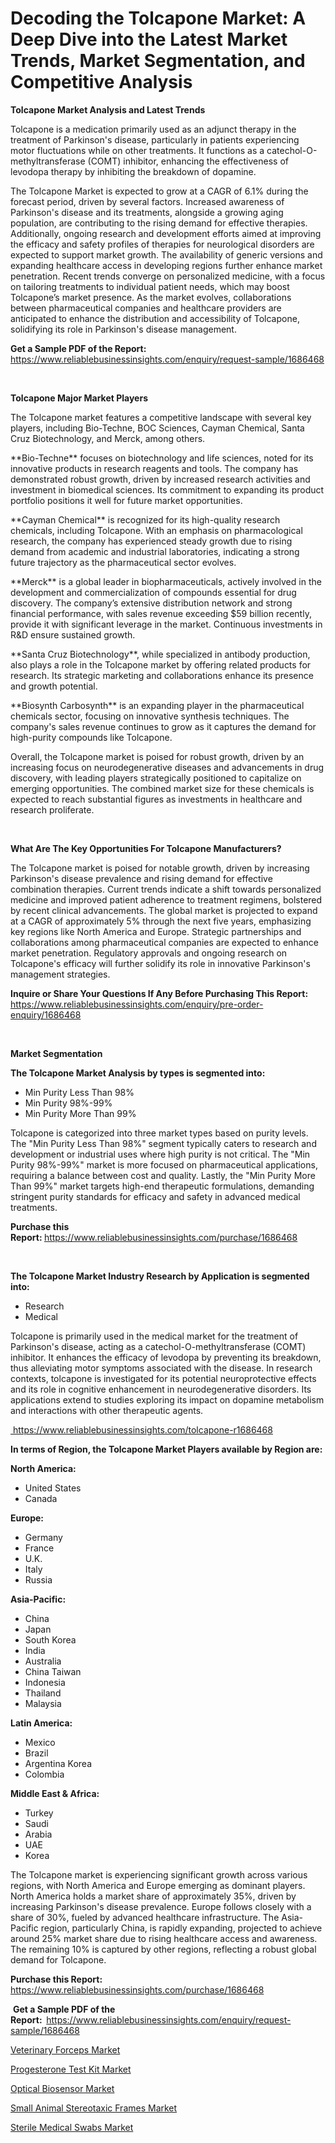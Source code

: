 <p><h1>Decoding the Tolcapone Market: A Deep Dive into the Latest Market Trends, Market Segmentation, and Competitive Analysis</h1></p><p><strong>Tolcapone Market Analysis and Latest Trends</strong></p>
<p><p>Tolcapone is a medication primarily used as an adjunct therapy in the treatment of Parkinson's disease, particularly in patients experiencing motor fluctuations while on other treatments. It functions as a catechol-O-methyltransferase (COMT) inhibitor, enhancing the effectiveness of levodopa therapy by inhibiting the breakdown of dopamine.</p><p>The Tolcapone Market is expected to grow at a CAGR of 6.1% during the forecast period, driven by several factors. Increased awareness of Parkinson's disease and its treatments, alongside a growing aging population, are contributing to the rising demand for effective therapies. Additionally, ongoing research and development efforts aimed at improving the efficacy and safety profiles of therapies for neurological disorders are expected to support market growth. The availability of generic versions and expanding healthcare access in developing regions further enhance market penetration. Recent trends converge on personalized medicine, with a focus on tailoring treatments to individual patient needs, which may boost Tolcapone’s market presence. As the market evolves, collaborations between pharmaceutical companies and healthcare providers are anticipated to enhance the distribution and accessibility of Tolcapone, solidifying its role in Parkinson's disease management.</p></p>
<p><strong>Get a Sample PDF of the Report:&nbsp;</strong> <a href="https://www.reliablebusinessinsights.com/enquiry/request-sample/1686468?utm_campaign=62&utm_medium=2&utm_source=Github&utm_content=ia&utm_term=26032025&utm_id=tolcapone">https://www.reliablebusinessinsights.com/enquiry/request-sample/1686468</a></p>
<p>&nbsp;</p>
<p><strong>Tolcapone Major Market Players</strong></p>
<p><p>The Tolcapone market features a competitive landscape with several key players, including Bio-Techne, BOC Sciences, Cayman Chemical, Santa Cruz Biotechnology, and Merck, among others.</p><p>**Bio-Techne** focuses on biotechnology and life sciences, noted for its innovative products in research reagents and tools. The company has demonstrated robust growth, driven by increased research activities and investment in biomedical sciences. Its commitment to expanding its product portfolio positions it well for future market opportunities.</p><p>**Cayman Chemical** is recognized for its high-quality research chemicals, including Tolcapone. With an emphasis on pharmacological research, the company has experienced steady growth due to rising demand from academic and industrial laboratories, indicating a strong future trajectory as the pharmaceutical sector evolves.</p><p>**Merck** is a global leader in biopharmaceuticals, actively involved in the development and commercialization of compounds essential for drug discovery. The company’s extensive distribution network and strong financial performance, with sales revenue exceeding $59 billion recently, provide it with significant leverage in the market. Continuous investments in R&D ensure sustained growth.</p><p>**Santa Cruz Biotechnology**, while specialized in antibody production, also plays a role in the Tolcapone market by offering related products for research. Its strategic marketing and collaborations enhance its presence and growth potential.</p><p>**Biosynth Carbosynth** is an expanding player in the pharmaceutical chemicals sector, focusing on innovative synthesis techniques. The company's sales revenue continues to grow as it captures the demand for high-purity compounds like Tolcapone.</p><p>Overall, the Tolcapone market is poised for robust growth, driven by an increasing focus on neurodegenerative diseases and advancements in drug discovery, with leading players strategically positioned to capitalize on emerging opportunities. The combined market size for these chemicals is expected to reach substantial figures as investments in healthcare and research proliferate.</p></p>
<p>&nbsp;</p>
<p><strong>What Are The Key Opportunities For Tolcapone Manufacturers?</strong></p>
<p><p>The Tolcapone market is poised for notable growth, driven by increasing Parkinson's disease prevalence and rising demand for effective combination therapies. Current trends indicate a shift towards personalized medicine and improved patient adherence to treatment regimens, bolstered by recent clinical advancements. The global market is projected to expand at a CAGR of approximately 5% through the next five years, emphasizing key regions like North America and Europe. Strategic partnerships and collaborations among pharmaceutical companies are expected to enhance market penetration. Regulatory approvals and ongoing research on Tolcapone's efficacy will further solidify its role in innovative Parkinson's management strategies.</p></p>
<p><strong>Inquire or Share Your Questions If Any Before Purchasing This Report:</strong> <a href="https://www.reliablebusinessinsights.com/enquiry/pre-order-enquiry/1686468?utm_campaign=62&utm_medium=2&utm_source=Github&utm_content=ia&utm_term=26032025&utm_id=tolcapone">https://www.reliablebusinessinsights.com/enquiry/pre-order-enquiry/1686468</a></p>
<p>&nbsp;</p>
<p><strong>Market Segmentation</strong></p>
<p><strong>The Tolcapone Market Analysis by types is segmented into:</strong></p>
<p><ul><li>Min Purity Less Than 98%</li><li>Min Purity 98%-99%</li><li>Min Purity More Than 99%</li></ul></p>
<p><p>Tolcapone is categorized into three market types based on purity levels. The "Min Purity Less Than 98%" segment typically caters to research and development or industrial uses where high purity is not critical. The "Min Purity 98%-99%" market is more focused on pharmaceutical applications, requiring a balance between cost and quality. Lastly, the "Min Purity More Than 99%" market targets high-end therapeutic formulations, demanding stringent purity standards for efficacy and safety in advanced medical treatments.</p></p>
<p><strong>Purchase this Report:&nbsp;</strong><a href="https://www.reliablebusinessinsights.com/purchase/1686468?utm_campaign=62&utm_medium=2&utm_source=Github&utm_content=ia&utm_term=26032025&utm_id=tolcapone">https://www.reliablebusinessinsights.com/purchase/1686468</a></p>
<p>&nbsp;</p>
<p><strong>The Tolcapone Market Industry Research by Application is segmented into:</strong></p>
<p><ul><li>Research</li><li>Medical</li></ul></p>
<p><p>Tolcapone is primarily used in the medical market for the treatment of Parkinson's disease, acting as a catechol-O-methyltransferase (COMT) inhibitor. It enhances the efficacy of levodopa by preventing its breakdown, thus alleviating motor symptoms associated with the disease. In research contexts, tolcapone is investigated for its potential neuroprotective effects and its role in cognitive enhancement in neurodegenerative disorders. Its applications extend to studies exploring its impact on dopamine metabolism and interactions with other therapeutic agents.</p></p>
<p><a href="https://www.reliablebusinessinsights.com/tolcapone-r1686468?utm_campaign=62&utm_medium=2&utm_source=Github&utm_content=ia&utm_term=26032025&utm_id=tolcapone">&nbsp;https://www.reliablebusinessinsights.com/tolcapone-r1686468</a></p>
<p><strong>In terms of Region, the Tolcapone Market Players available by Region are:</strong></p>
<p>
    <p> <strong> North America: </strong>
        <ul>
            <li>United States</li>
            <li>Canada</li>
        </ul>
        </p> 
    <p> <strong> Europe: </strong>
        <ul>
            <li>Germany</li>
            <li>France</li>
            <li>U.K.</li>
            <li>Italy</li>
            <li>Russia</li>
        </ul>
        </p> 
    <p> <strong> Asia-Pacific: </strong>
        <ul>
            <li>China</li>
            <li>Japan</li>
            <li>South Korea</li>
            <li>India</li>
            <li>Australia</li>
            <li>China Taiwan</li>
            <li>Indonesia</li>
            <li>Thailand</li>
            <li>Malaysia</li>
        </ul>
        </p> 
    <p> <strong> Latin America: </strong>
        <ul>
            <li>Mexico</li>
            <li>Brazil</li>
            <li>Argentina Korea</li>
            <li>Colombia</li>
        </ul>
        </p> 
    <p> <strong> Middle East & Africa: </strong>
        <ul>
            <li>Turkey</li>
            <li>Saudi</li>
            <li>Arabia</li>
            <li>UAE</li>
            <li>Korea</li>
        </ul>
    </p>
    </p>
<p><p>The Tolcapone market is experiencing significant growth across various regions, with North America and Europe emerging as dominant players. North America holds a market share of approximately 35%, driven by increasing Parkinson's disease prevalence. Europe follows closely with a share of 30%, fueled by advanced healthcare infrastructure. The Asia-Pacific region, particularly China, is rapidly expanding, projected to achieve around 25% market share due to rising healthcare access and awareness. The remaining 10% is captured by other regions, reflecting a robust global demand for Tolcapone.</p></p>
<p><strong>Purchase this Report: </strong><a href="https://www.reliablebusinessinsights.com/purchase/1686468?utm_campaign=62&utm_medium=2&utm_source=Github&utm_content=ia&utm_term=26032025&utm_id=tolcapone">https://www.reliablebusinessinsights.com/purchase/1686468</a></p>
<p>&nbsp;<strong>Get a Sample PDF of the Report:&nbsp;&nbsp;</strong><a href="https://www.reliablebusinessinsights.com/enquiry/request-sample/1686468?utm_campaign=62&utm_medium=2&utm_source=Github&utm_content=ia&utm_term=26032025&utm_id=tolcapone">https://www.reliablebusinessinsights.com/enquiry/request-sample/1686468</a></p>
<p><strong></strong></p>
<p><p><a href="https://github.com/knipsfilip8f/Market-Research-Report-List-1/blob/main/veterinary-forceps-market.md?utm_campaign=62&utm_medium=2&utm_source=Github&utm_content=ia&utm_term=26032025&utm_id=tolcapone">Veterinary Forceps Market</a></p><p><a href="https://github.com/azetehhasle/Market-Research-Report-List-1/blob/main/progesterone-test-kit-market.md?utm_campaign=62&utm_medium=2&utm_source=Github&utm_content=ia&utm_term=26032025&utm_id=tolcapone">Progesterone Test Kit Market</a></p><p><a href="https://github.com/vaeilabin/Market-Research-Report-List-1/blob/main/optical-biosensor-market.md?utm_campaign=62&utm_medium=2&utm_source=Github&utm_content=ia&utm_term=26032025&utm_id=tolcapone">Optical Biosensor Market</a></p><p><a href="https://github.com/hirtzhulstsq/Market-Research-Report-List-1/blob/main/small-animal-stereotaxic-frames-market.md?utm_campaign=62&utm_medium=2&utm_source=Github&utm_content=ia&utm_term=26032025&utm_id=tolcapone">Small Animal Stereotaxic Frames Market</a></p><p><a href="https://github.com/kumadenthela/Market-Research-Report-List-1/blob/main/sterile-medical-swabs-market.md?utm_campaign=62&utm_medium=2&utm_source=Github&utm_content=ia&utm_term=26032025&utm_id=tolcapone">Sterile Medical Swabs Market</a></p></p>